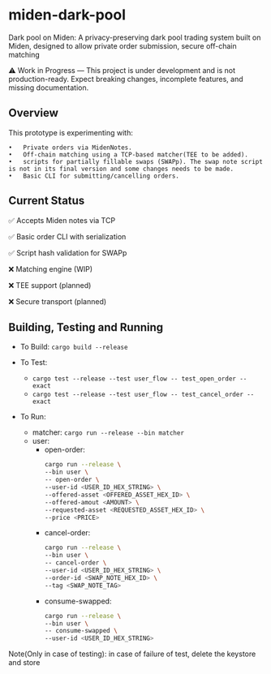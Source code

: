 # miden-dark-pool
Dark pool on Miden: A privacy-preserving dark pool trading system built on Miden, designed to allow private order submission, secure off-chain matching

⚠️ Work in Progress — This project is under development and is not production-ready. Expect breaking changes, incomplete features, and missing documentation.

## Overview
This prototype is experimenting with:

	•	Private orders via MidenNotes.
	•	Off-chain matching using a TCP-based matcher(TEE to be added).
	•	scripts for partially fillable swaps (SWAPp). The swap note script is not in its final version and some changes needs to be made.
	•	Basic CLI for submitting/cancelling orders.

## Current Status

✅ Accepts Miden notes via TCP

✅ Basic order CLI with serialization

✅ Script hash validation for SWAPp

❌ Matching engine (WIP)

❌ TEE support (planned)

❌ Secure transport (planned)


## Building, Testing and Running

- To Build: `cargo build --release`

- To Test: 
    - `cargo test --release --test user_flow -- test_open_order --exact`
    - `cargo test --release --test user_flow -- test_cancel_order --exact`

- To Run:
    - matcher: `cargo run --release --bin matcher`
    - user:
        - open-order: 
            ```sh
            cargo run --release \
            --bin user \
            -- open-order \
            --user-id <USER_ID_HEX_STRING> \
            --offered-asset <OFFERED_ASSET_HEX_ID> \
            --offered-amout <AMOUNT> \
            --requested-asset <REQUESTED_ASSET_HEX_ID> \
            --price <PRICE>
            ```
        - cancel-order:
            ```sh
            cargo run --release \
            --bin user \
            -- cancel-order \
            --user-id <USER_ID_HEX_STRING> \
            --order-id <SWAP_NOTE_HEX_ID> \
            --tag <SWAP_NOTE_TAG>
            ```
        - consume-swapped:
            ```sh
            cargo run --release \
            --bin user \
            -- consume-swapped \
            --user-id <USER_ID_HEX_STRING>
            ```
Note(Only in case of testing): in case of failure of test, delete the keystore and store